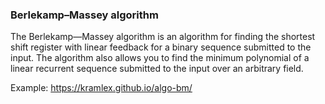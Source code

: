 ### Berlekamp–Massey algorithm

The Berlekamp—Massey algorithm is an algorithm for finding the shortest shift register with linear feedback for a binary sequence submitted to the input. The algorithm also allows you to find the minimum polynomial of a linear recurrent sequence submitted to the input over an arbitrary field.

Example: https://kramlex.github.io/algo-bm/
